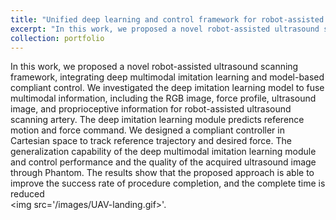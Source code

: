 ```yaml
---
title: "Unified deep learning and control framework for robot-assisted sonography"
excerpt: "In this work, we proposed a novel robot-assisted ultrasound scanning framework, integrating deep multimodal imitation learning and model-based compliant control. We investigated the deep imitation learning model to fuse multimodal information, including the RGB image, force profile, ultrasound image, and proprioceptive information for robot-assisted ultrasound scanning artery. The deep imitation learning module predicts reference motion and force command. We designed a compliant controller in Cartesian space to track reference trajectory and desired force. The generalization capability of the deep multimodal imitation learning module and control performance and the quality of the acquired ultrasound image through Phantom. The results show that the proposed approach is able to improve the success rate of procedure completion, and the complete time is reduced <br/><img src='/images/UAV-landing.gif>'"
collection: portfolio
---
```


In this work, we proposed a novel robot-assisted ultrasound scanning framework, integrating deep multimodal imitation learning and model-based compliant control. We investigated the deep imitation learning model to fuse multimodal information, including the RGB image, force profile, ultrasound image, and proprioceptive information for robot-assisted ultrasound scanning artery. The deep imitation learning module predicts reference motion and force command. We designed a compliant controller in Cartesian space to track reference trajectory and desired force. The generalization capability of the deep multimodal imitation learning module and control performance and the quality of the acquired ultrasound image through Phantom. The results show that the proposed approach is able to improve the success rate of procedure completion, and the complete time is reduced <br/><img src='/images/UAV-landing.gif>'.
